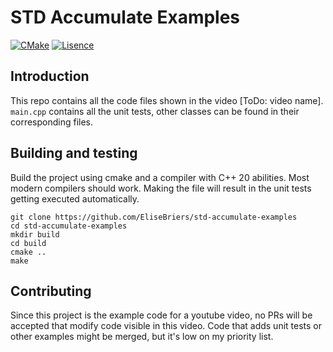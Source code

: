 # STD Accumulate Examples
[![CMake](https://github.com/EliseBriers/std-accumulate-examples/actions/workflows/cmake.yml/badge.svg)](https://github.com/EliseBriers/std-accumulate-examples/actions/workflows/cmake.yml)
[![Lisence](https://img.shields.io/badge/License-MIT-yellow.svg)](LICENSE)

## Introduction
This repo contains all the code files shown in the video [ToDo: video name]. `main.cpp` contains all the unit tests, other classes can be found in their corresponding files.

## Building and testing
Build the project using cmake and a compiler with C++ 20 abilities. Most modern compilers should work. Making the file will result in the unit tests getting executed automatically.

```shell
git clone https://github.com/EliseBriers/std-accumulate-examples
cd std-accumulate-examples
mkdir build
cd build
cmake ..
make
```


## Contributing
Since this project is the example code for a youtube video, no PRs will be accepted that modify code visible in this video. Code that adds unit tests or other examples might be merged, but it's low on my priority list.
